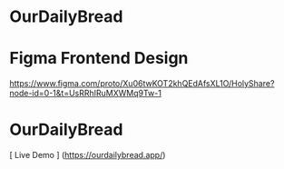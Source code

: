 # OurDailyBread
# Figma Frontend Design
https://www.figma.com/proto/Xu06twKOT2khQEdAfsXL1O/HolyShare?node-id=0-1&t=UsRRhIRuMXWMq9Tw-1

# OurDailyBread
[ Live Demo ] (https://ourdailybread.app/)
